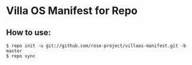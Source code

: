 # Villa OS Manifest for Repo

## How to use:
```
$ repo init -u git://github.com/rose-project/villaos-manifest.git -b master
$ repo sync
```
